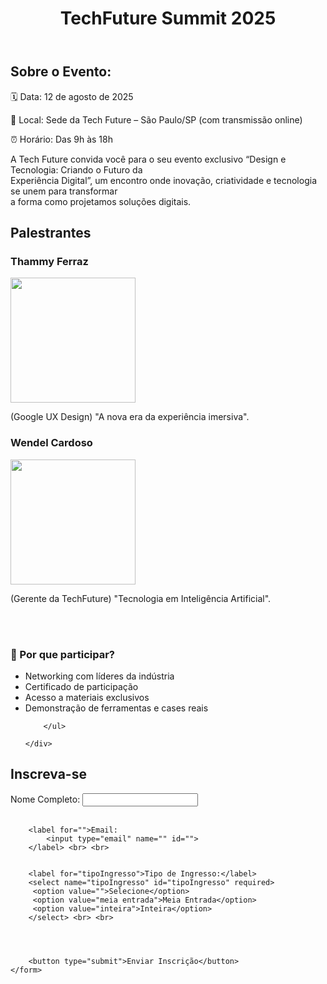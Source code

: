 <!DOCTYPE html>
<html lang="pt-br">
<head>
    <meta charset="UTF-8">
    <meta name="viewport" content="width=device-width, initial-scale=1.0">
    <title>Formulário de Inscrição</title>
    <link rel="stylesheet" href="style.css">
</head>
<body>
   <header>
    <h1>TechFuture Summit 2025</h1>
   </header>

   <section>
    <h2> Sobre o Evento:</h2>
    <p>🗓 Data: 12 de agosto de 2025 </p>
    <p>📍 Local: Sede da Tech Future – São Paulo/SP (com transmissão online) </p>
    ⏰ Horário: Das 9h às 18h
    <p>A Tech Future convida você para o seu evento exclusivo “Design e Tecnologia:  Criando o Futuro da <br> Experiência Digital”,  um encontro onde inovação, criatividade e tecnologia se unem para transformar <br> a  forma como projetamos soluções digitais.
</p>
   </section>

   <section>
    <h2>Palestrantes</h2>
    <div>
        <h3>Thammy Ferraz</h3>
        <img src="img/Thammy Ferraz.png" alt="" height="200">
        <p> (Google UX Design) "A nova era da experiência imersiva".</p>
    </div>
    <div>
        <h3>Wendel Cardoso</h3>
        <img src="img/Imagem do WhatsApp de 2025-05-29 à(s) 21.47.21_ed3b7e03.jpg" alt="" height="200">
        <p>(Gerente da TechFuture) "Tecnologia em Inteligência Artificial".</p>
        <br><br>
        <h3>🚀 Por que participar? </h3>
        <ul>
            <li>Networking com líderes da indústria </li>
            <li>Certificado de participação</li>
            <li>Acesso a materiais exclusivos</li>
            <li>Demonstração de ferramentas e cases reais</li>


        </ul>

    </div>
   </section>

   <section>
    <h2>Inscreva-se</h2>
    <form action="">
        <label for="">Nome Completo: 
            <input type="text" name="" id="">
        </label> <br> <br>

        <label for="">Email:
            <input type="email" name="" id="">
        </label> <br> <br>

        
        <label for="tipoIngresso">Tipo de Ingresso:</label>
        <select name="tipoIngresso" id="tipoIngresso" required>
         <option value="">Selecione</option>
         <option value="meia entrada">Meia Entrada</option>
         <option value="inteira">Inteira</option>
        </select> <br> <br>

        
        

        <button type="submit">Enviar Inscrição</button>
    </form>
   </section>

</body>
</html>

